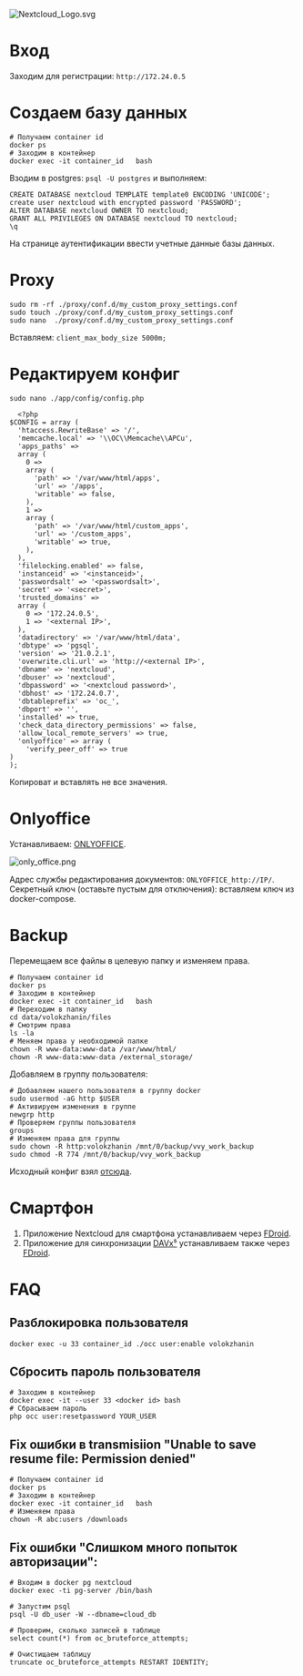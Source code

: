 ![Nextcloud_Logo.svg](https://upload.wikimedia.org/wikipedia/commons/thumb/6/60/Nextcloud_Logo.svg/113px-Nextcloud_Logo.svg.png)
# Вход 
Заходим для регистрации: `http://172.24.0.5`

# Создаем базу данных
```
# Получаем container id 
docker ps
# Заходим в контейнер 
docker exec -it container_id   bash
```

Взодим в postgres: `psql -U postgres` и выполняем:
```
CREATE DATABASE nextcloud TEMPLATE template0 ENCODING 'UNICODE';
create user nextcloud with encrypted password 'PASSWORD';
ALTER DATABASE nextcloud OWNER TO nextcloud;
GRANT ALL PRIVILEGES ON DATABASE nextcloud TO nextcloud;
\q
```
На странице аутентификации ввести учетные данные базы данных. 

# Proxy
```
sudo rm -rf ./proxy/conf.d/my_custom_proxy_settings.conf
sudo touch ./proxy/conf.d/my_custom_proxy_settings.conf
sudo nano  ./proxy/conf.d/my_custom_proxy_settings.conf 
```
Вставляем: `client_max_body_size 5000m;`

# Редактируем конфиг
`sudo nano ./app/config/config.php`

```
  <?php
$CONFIG = array (
  'htaccess.RewriteBase' => '/',
  'memcache.local' => '\\OC\\Memcache\\APCu',
  'apps_paths' =>
  array (
    0 =>
    array (
      'path' => '/var/www/html/apps',
      'url' => '/apps',
      'writable' => false,
    ),
    1 =>
    array (
      'path' => '/var/www/html/custom_apps',
      'url' => '/custom_apps',
      'writable' => true,
    ),
  ),
  'filelocking.enabled' => false,
  'instanceid' => '<instanceid>',
  'passwordsalt' => '<passwordsalt>',
  'secret' => '<secret>',
  'trusted_domains' =>
  array (
    0 => '172.24.0.5',
    1 => '<external IP>',
  ),
  'datadirectory' => '/var/www/html/data',
  'dbtype' => 'pgsql',
  'version' => '21.0.2.1',
  'overwrite.cli.url' => 'http://<external IP>',
  'dbname' => 'nextcloud',
  'dbuser' => 'nextcloud',
  'dbpassword' => '<nextcloud password>',
  'dbhost' => '172.24.0.7',
  'dbtableprefix' => 'oc_',
  'dbport' => '',
  'installed' => true,
  'check_data_directory_permissions' => false,
  'allow_local_remote_servers' => true,
  'onlyoffice' => array (
    'verify_peer_off' => true
)
);
```
Копироват и вставлять не все значения.

# Onlyoffice
Устанавливаем: [ONLYOFFICE](https://apps.nextcloud.com/apps/onlyoffice). 

![only_office.png](https://upload.wikimedia.org/wikipedia/commons/d/d9/Logo_light_tl.png)

Адрес службы редактирования документов: `ONLYOFFICE_http://IP/`.
Секретный ключ (оставьте пустым для отключения): вставляем ключ из docker-compose. 

# Backup 
Перемещаем все файлы в целевую папку и изменяем права. 
```
# Получаем container id 
docker ps
# Заходим в контейнер 
docker exec -it container_id   bash
# Переходим в папку
cd data/volokzhanin/files
# Смотрим права 
ls -la
# Меняем права у необходимой папке 
chown -R www-data:www-data /var/www/html/
chown -R www-data:www-data /external_storage/
```
Добавляем в группу пользователя: 
```
# Добавляем нашего пользователя в группу docker
sudo usermod -aG http $USER
# Активируем изменения в группе
newgrp http 
# Проверяем группы пользователя 
groups
# Изменяем права для группы
sudo chown -R http:volokzhanin /mnt/0/backup/vvy_work_backup  
sudo chmod -R 774 /mnt/0/backup/vvy_work_backup 
```

Исходный конфиг взял [отсюда](https://github.com/linuxlifepage/nextcloud).

# Смартфон
1. Приложение Nextcloud для смартфона устанавливаем через [FDroid](https://f-droid.org/).
1. Приложение для синхронизации [DAVx⁵](https://www.davx5.com/tested-with/nextcloud) устанавливаем также через [FDroid](https://f-droid.org/).

# FAQ
## Разблокировка пользователя 
`docker exec -u 33 container_id ./occ user:enable volokzhanin`

## Сбросить пароль пользователя 
```
# Заходим в контейнер
docker exec -it --user 33 <docker id> bash
# Сбрасываем пароль
php occ user:resetpassword YOUR_USER
```

## Fix ошибки в transmisiion "Unable to save resume file: Permission denied"
```
# Получаем container id 
docker ps
# Заходим в контейнер 
docker exec -it container_id   bash
# Изменяем права
chown -R abc:users /downloads
```
## Fix ошибки "Слишком много попыток авторизации":
```
# Входим в docker pg nextcloud
docker exec -ti pg-server /bin/bash

# Запустим psql
psql -U db_user -W --dbname=cloud_db

# Проверим, сколько записей в таблице
select count(*) from oc_bruteforce_attempts;

# Очистищаем таблицу	
truncate oc_bruteforce_attempts RESTART IDENTITY;
```
